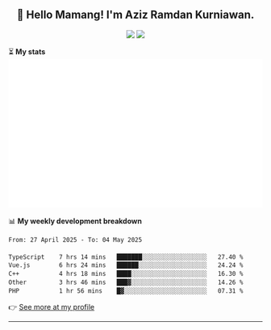 <h2 align="center">👋 Hello Mamang! I'm Aziz Ramdan Kurniawan.</h2>  
<p align="center">
  <img src="https://komarev.com/ghpvc/?username=azizramdan">
  <img src="https://wakatime.com/badge/user/90056fa0-4c31-4eca-954e-2a3ac05896f9.svg">
</p>
    
⏳ **My stats**  
![](https://raw.githubusercontent.com/azizramdan/github-stats/master/generated/overview.svg#gh-dark-mode-only)

📊 **My weekly development breakdown**
<!--START_SECTION:waka-->

```txt
From: 27 April 2025 - To: 04 May 2025

TypeScript    7 hrs 14 mins   ███████░░░░░░░░░░░░░░░░░░   27.40 %
Vue.js        6 hrs 24 mins   ██████░░░░░░░░░░░░░░░░░░░   24.24 %
C++           4 hrs 18 mins   ████░░░░░░░░░░░░░░░░░░░░░   16.30 %
Other         3 hrs 46 mins   ███▓░░░░░░░░░░░░░░░░░░░░░   14.26 %
PHP           1 hr 56 mins    █▓░░░░░░░░░░░░░░░░░░░░░░░   07.31 %
```

<!--END_SECTION:waka-->
👉 [See more at my profile](https://wakatime.com/@azizramdan)
***
